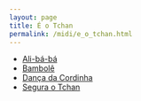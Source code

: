 ```yaml
---
layout: page
title: É o Tchan
permalink: /midi/e_o_tchan.html
---
```


* [Ali-bá-bá](http://srv.victor3d.com.br/midi/Alibaba.mid)
* [Bambolê](http://srv.victor3d.com.br/midi/bambole.mid)
* [Dança da Cordinha](http://srv.victor3d.com.br/midi/Danca_da_cordinha.mid)
* [Segura o Tchan](http://srv.victor3d.com.br/midi/Segura_o_Tcham.mid)